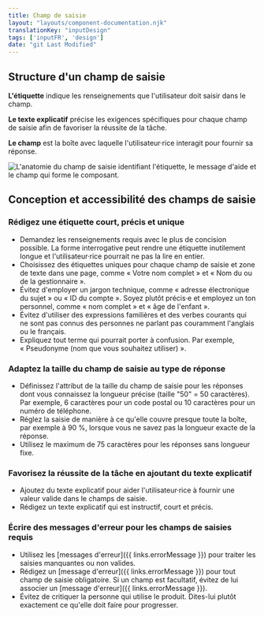 ```yaml
---
title: Champ de saisie
layout: "layouts/component-documentation.njk"
translationKey: "inputDesign"
tags: ['inputFR', 'design']
date: "git Last Modified"
---
```


## Structure d'un champ de saisie

**L'étiquette** indique les renseignements que l'utilisateur doit saisir dans le champ.

**Le texte explicatif** précise les exigences spécifiques pour chaque champ de saisie afin de favoriser la réussite de la tâche.

**Le champ** est la boîte avec laquelle l'utilisateur·rice interagit pour fournir sa réponse.

<img class="b-sm b-gray p-400" src="/images/fr/anatomy/gcds-input-anatomy.svg" alt="L'anatomie du champ de saisie identifiant l'étiquette, le message d'aide et le champ qui forme le composant."/>

## Conception et accessibilité des champs de saisie

### Rédigez une étiquette court, précis et unique

- Demandez les renseignements requis avec le plus de concision possible. La forme interrogative peut rendre une étiquette inutilement longue et l'utilisateur·rice pourrait ne pas la lire en entier.
- Choisissez des étiquettes uniques pour chaque champ de saisie et zone de texte dans une page, comme « Votre nom complet » et « Nom du ou de la gestionnaire ».
- Évitez d'employer un jargon technique, comme « adresse électronique du sujet » ou « ID du compte ». Soyez plutôt précis·e et employez un ton personnel, comme « nom complet » et « âge de l'enfant ».
- Évitez d'utiliser des expressions familières et des verbes courants qui ne sont pas connus des personnes ne parlant pas couramment l'anglais ou le français.
- Expliquez tout terme qui pourrait porter à confusion. Par exemple, « Pseudonyme (nom que vous souhaitez utiliser) ».

### Adaptez la taille du champ de saisie au type de réponse

- Définissez l'attribut de la taille du champ de saisie pour les réponses dont vous connaissez la longueur précise (taille "50" = 50 caractères). Par exemple, 6 caractères pour un code postal ou 10 caractères pour un numéro de téléphone.
- Réglez la saisie de manière à ce qu'elle couvre presque toute la boîte, par exemple à 90 %, lorsque vous ne savez pas la longueur exacte de la réponse.
- Utilisez le maximum de 75 caractères pour les réponses sans longueur fixe.

### Favorisez la réussite de la tâche en ajoutant du texte explicatif

- Ajoutez du texte explicatif pour aider l'utilisateur·rice à fournir une valeur valide dans le champs de saisie.
- Rédigez un texte explicatif qui est instructif, court et précis.

### Écrire des messages d'erreur pour les champs de saisies requis

- Utilisez les [messages d'erreur]({{ links.errorMessage }}) pour traiter les saisies manquantes ou non valides.
- Rédigez un [message d'erreur]({{ links.errorMessage }}) pour tout champ de saisie obligatoire. Si un champ est facultatif, évitez de lui associer un [message d'erreur]({{ links.errorMessage }}).
- Évitez de critiquer la personne qui utilise le produit. Dites-lui plutôt exactement ce qu'elle doit faire pour progresser.
